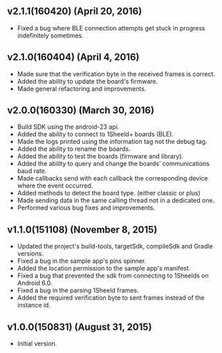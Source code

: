 ## v2.1.1(160420) (April 20, 2016)
  - Fixed a bug where BLE connection attempts get stuck in progress indefinitely sometimes.

## v2.1.0(160404) (April 4, 2016)
  - Made sure that the verification byte in the received frames is correct.
  - Added the ability to update the board's firmware.
  - Made general refactoring and improvements.

## v2.0.0(160330) (March 30, 2016)
  - Build SDK using the android-23 api.
  - Added the ability to connect to 1Sheeld+ boards (BLE).
  - Made the logs printed using the information tag not the debug tag.
  - Added the ability to rename the boards.
  - Added the ability to test the boards (firmware and library).
  - Added the ability to query and change the boards’ communications baud rate.
  - Made callbacks send with each callback the corresponding device where the event occurred.
  - Added methods to detect the board type. (either classic or plus)
  - Made sending data in the same calling thread not in a dedicated one.
  - Performed various bug fixes and improvements.

## v1.1.0(151108) (November 8, 2015)
  - Updated the project's build-tools, targetSdk, compileSdk and Gradle versions.
  - Fixed a bug in the sample app's pins spinner.
  - Added the location permission to the sample app's manifest.
  - Fixed a bug that prevented the sdk from connecting to 1Sheelds on Android 6.0.
  - Fixed a bug in the parsing 1Sheeld frames.
  - Added the required verification byte to sent frames instead of the instance id.

## v1.0.0(150831) (August 31, 2015)
 - Initial version.